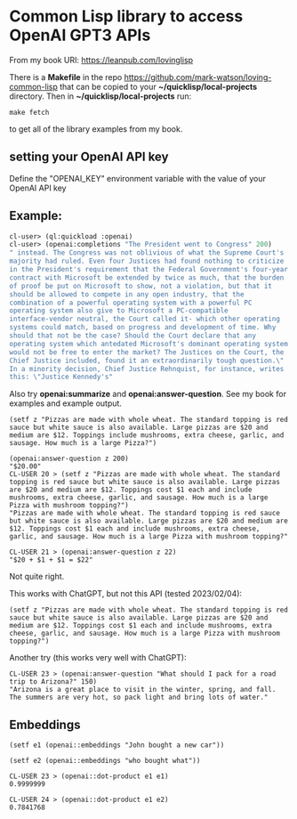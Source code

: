 # Common Lisp library to access OpenAI GPT3 APIs

From my book URI: https://leanpub.com/lovinglisp

There is a **Makefile** in the repo https://github.com/mark-watson/loving-common-lisp that can be copied
to your **~/quicklisp/local-projects** directory. Then in **~/quicklisp/local-projects** run:

    make fetch

to get all of the library examples from my book.


## setting your OpenAI API key
 
 Define the  "OPENAI_KEY" environment variable with the value of your OpenAI API key
 
## Example:

```lisp
cl-user> (ql:quickload :openai)
cl-user> (openai:completions "The President went to Congress" 200)
" instead. The Congress was not oblivious of what the Supreme Court's
majority had ruled. Even four Justices had found nothing to criticize
in the President's requirement that the Federal Government's four-year
contract with Microsoft be extended by twice as much, that the burden
of proof be put on Microsoft to show, not a violation, but that it
should be allowed to compete in any open industry, that the
combination of a powerful operating system with a powerful PC
operating system also give to Microsoft a PC-compatible
interface-vendor neutral, the Court called it- which other operating
systems could match, based on progress and development of time. Why
should that not be the case? Should the Court declare that any
operating system which antedated Microsoft's dominant operating system
would not be free to enter the market? The Justices on the Court, the
Chief Justice included, found it an extraordinarily tough question.\"
In a minority decision, Chief Justice Rehnquist, for instance, writes
this: \"Justice Kennedy's"
```

Also try **openai:summarize** and **openai:answer-question**. See my book for examples and example output.

```
(setf z "Pizzas are made with whole wheat. The standard topping is red sauce but white sauce is also available. Large pizzas are $20 and medium are $12. Toppings include mushrooms, extra cheese, garlic, and sausage. How much is a large Pizza?")

(openai:answer-question z 200)
"$20.00"
CL-USER 20 > (setf z "Pizzas are made with whole wheat. The standard topping is red sauce but white sauce is also available. Large pizzas are $20 and medium are $12. Toppings cost $1 each and include mushrooms, extra cheese, garlic, and sausage. How much is a large Pizza with mushroom topping?")
"Pizzas are made with whole wheat. The standard topping is red sauce but white sauce is also available. Large pizzas are $20 and medium are $12. Toppings cost $1 each and include mushrooms, extra cheese, garlic, and sausage. How much is a large Pizza with mushroom topping?"

CL-USER 21 > (openai:answer-question z 22)
"$20 + $1 + $1 = $22"
```

Not quite right.

This works with ChatGPT, but not this API (tested 2023/02/04):

```
(setf z "Pizzas are made with whole wheat. The standard topping is red sauce but white sauce is also available. Large pizzas are $20 and medium are $12. Toppings cost $1 each and include mushrooms, extra cheese, garlic, and sausage. How much is a large Pizza with mushroom topping?")
```

Another try (this works very well with ChatGPT):

```
CL-USER 23 > (openai:answer-question "What should I pack for a road trip to Arizona?" 150)
"Arizona is a great place to visit in the winter, spring, and fall. The summers are very hot, so pack light and bring lots of water."
```

## Embeddings

```
(setf e1 (openai::embeddings "John bought a new car"))

(setf e2 (openai::embeddings "who bought what"))

CL-USER 23 > (openai::dot-product e1 e1)
0.9999999

CL-USER 24 > (openai::dot-product e1 e2)
0.7841768
```
